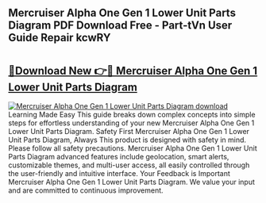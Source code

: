 ## Mercruiser Alpha One Gen 1 Lower Unit Parts Diagram PDF Download Free - Part-tVn User Guide Repair kcwRY

# <h2><a href="http://dfihov.blite.top/?on=Mercruiser+Alpha+One+Gen+1+Lower+Unit+Parts+Diagram">🔗Download New 👉🔴 Mercruiser Alpha One Gen 1 Lower Unit Parts Diagram</a></h2>

[![Mercruiser Alpha One Gen 1 Lower Unit Parts Diagram download](https://i.imgur.com/lujVjoI.png)](http://dfihov.blite.top/?on=Mercruiser+Alpha+One+Gen+1+Lower+Unit+Parts+Diagram)
Learning Made Easy This guide breaks down complex concepts into simple steps for effortless understanding of your new Mercruiser Alpha One Gen 1 Lower Unit Parts Diagram. Safety First Mercruiser Alpha One Gen 1 Lower Unit Parts Diagram, Always This product is designed with safety in mind. Please follow all safety precautions. Mercruiser Alpha One Gen 1 Lower Unit Parts Diagram advanced features include geolocation, smart alerts, customizable themes, and multi-user access, all easily controlled through the user-friendly and intuitive interface. Your Feedback is Important Mercruiser Alpha One Gen 1 Lower Unit Parts Diagram. We value your input and are committed to continuous improvement.
